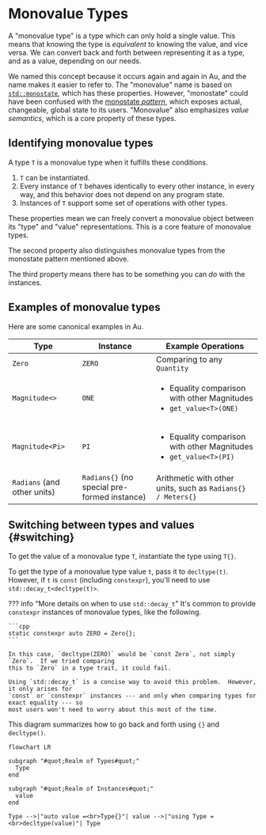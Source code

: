 # Monovalue Types

A "monovalue type" is a type which can only hold a single value.  This means that knowing the type
is _equivalent_ to knowing the value, and vice versa.  We can convert back and forth between
representing it as a type, and as a value, depending on our needs.

We named this concept because it occurs again and again in Au, and the name makes it easier to refer
to.  The "monovalue" name is based on
[`std::monostate`](https://en.cppreference.com/w/cpp/utility/variant/monostate), which has these
properties.  However, "monostate" could have been confused with the [monostate
_pattern_](https://www.simplethread.com/the-monostate-pattern/), which exposes actual, changeable,
global state to its users.  "Monovalue" also emphasizes _value semantics_, which is a core property
of these types.

## Identifying monovalue types

A type `T` is a monovalue type when it fulfills these conditions.

1. `T` can be instantiated.
2. Every instance of `T` behaves identically to every other instance, in every way, and this
   behavior does not depend on any program state.
3. Instances of `T` support some set of operations with other types.

These properties mean we can freely convert a monovalue object between its "type" and "value"
representations.  This is a core feature of monovalue types.

The second property also distinguishes monovalue types from the monostate pattern mentioned above.

The third property means there has to be something you can _do_ with the instances.

## Examples of monovalue types

Here are some canonical examples in Au.

| Type | Instance | Example Operations |
|------|----------|------------|
| `Zero` | `ZERO` | Comparing to any `Quantity` |
| `Magnitude<>` | `ONE` | <ul><li>Equality comparison with other Magnitudes</li><li>`get_value<T>(ONE)`</li></ul> |
| `Magnitude<Pi>` | `PI` | <ul><li>Equality comparison with other Magnitudes</li><li>`get_value<T>(PI)`</li></ul> |
| `Radians` (and other units) | `Radians{}` (no special pre-formed instance) | Arithmetic with other units, such as `Radians{} / Meters{}` |

## Switching between types and values {#switching}

To get the value of a monovalue type `T`, instantiate the type using `T{}`.

To get the type of a monovalue type value `t`, pass it to `decltype(t)`.  However, if `t` is `const`
(including `constexpr`), you'll need to use `std::decay_t<decltype(t)>`.

??? info "More details on when to use `std::decay_t`"
    It's common to provide `constexpr` instances of monovalue types, like the following.

    ```cpp
    static constexpr auto ZERO = Zero{};
    ```

    In this case, `decltype(ZERO)` would be `const Zero`, not simply `Zero`.  If we tried comparing
    this to `Zero` in a type trait, it could fail.

    Using `std::decay_t` is a concise way to avoid this problem.  However, it only arises for
    `const` or `constexpr` instances --- and only when comparing types for exact equality --- so
    most users won't need to worry about this most of the time.

This diagram summarizes how to go back and forth using `{}` and `decltype()`.

```mermaid
flowchart LR

subgraph "#quot;Realm of Types#quot;"
  Type
end

subgraph "#quot;Realm of Instances#quot;"
  value
end

Type -->|"auto value =<br>Type{}"| value -->|"using Type =<br>decltype(value)"| Type
```

